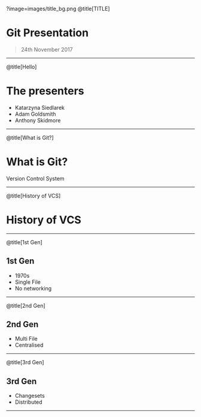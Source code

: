 
?image=images/title_bg.png
@title[TITLE]
# Git Presentation
> 24th November 2017

---
@title[Hello]

# The presenters

* Katarzyna Siedlarek
* Adam Goldsmith
* Anthony Skidmore

---
@title[What is Git?]
# What is Git?

Version Control System

---
@title[History of VCS]

# History of VCS

---
@title[1st Gen]

## 1st Gen
* 1970s
* Single File
* No networking

---
@title[2nd Gen]

## 2nd Gen
* Multi File
* Centralised

---
@title[3rd Gen]

## 3rd Gen
* Changesets
* Distributed

---

